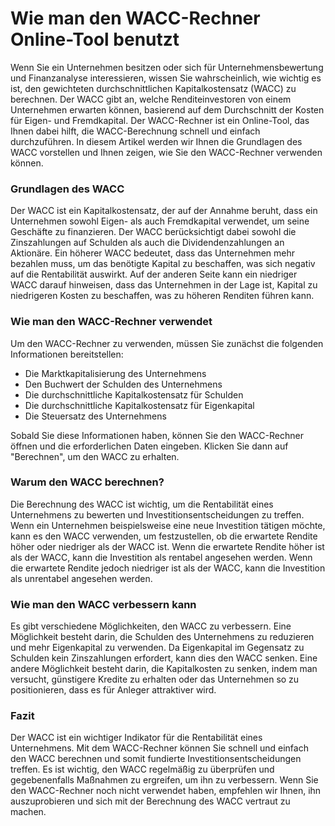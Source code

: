 Wie man den WACC-Rechner Online-Tool benutzt
============================================

Wenn Sie ein Unternehmen besitzen oder sich für Unternehmensbewertung und Finanzanalyse interessieren, wissen Sie wahrscheinlich, wie wichtig es ist, den gewichteten durchschnittlichen Kapitalkostensatz (WACC) zu berechnen. Der WACC gibt an, welche Renditeinvestoren von einem Unternehmen erwarten können, basierend auf dem Durchschnitt der Kosten für Eigen- und Fremdkapital. Der WACC-Rechner ist ein Online-Tool, das Ihnen dabei hilft, die WACC-Berechnung schnell und einfach durchzuführen. In diesem Artikel werden wir Ihnen die Grundlagen des WACC vorstellen und Ihnen zeigen, wie Sie den WACC-Rechner verwenden können.

### Grundlagen des WACC

Der WACC ist ein Kapitalkostensatz, der auf der Annahme beruht, dass ein Unternehmen sowohl Eigen- als auch Fremdkapital verwendet, um seine Geschäfte zu finanzieren. Der WACC berücksichtigt dabei sowohl die Zinszahlungen auf Schulden als auch die Dividendenzahlungen an Aktionäre. Ein höherer WACC bedeutet, dass das Unternehmen mehr bezahlen muss, um das benötigte Kapital zu beschaffen, was sich negativ auf die Rentabilität auswirkt. Auf der anderen Seite kann ein niedriger WACC darauf hinweisen, dass das Unternehmen in der Lage ist, Kapital zu niedrigeren Kosten zu beschaffen, was zu höheren Renditen führen kann.

### Wie man den WACC-Rechner verwendet

Um den WACC-Rechner zu verwenden, müssen Sie zunächst die folgenden Informationen bereitstellen:

- Die Marktkapitalisierung des Unternehmens
- Den Buchwert der Schulden des Unternehmens
- Die durchschnittliche Kapitalkostensatz für Schulden
- Die durchschnittliche Kapitalkostensatz für Eigenkapital
- Die Steuersatz des Unternehmens

Sobald Sie diese Informationen haben, können Sie den WACC-Rechner öffnen und die erforderlichen Daten eingeben. Klicken Sie dann auf "Berechnen", um den WACC zu erhalten.

### Warum den WACC berechnen?

Die Berechnung des WACC ist wichtig, um die Rentabilität eines Unternehmens zu bewerten und Investitionsentscheidungen zu treffen. Wenn ein Unternehmen beispielsweise eine neue Investition tätigen möchte, kann es den WACC verwenden, um festzustellen, ob die erwartete Rendite höher oder niedriger als der WACC ist. Wenn die erwartete Rendite höher ist als der WACC, kann die Investition als rentabel angesehen werden. Wenn die erwartete Rendite jedoch niedriger ist als der WACC, kann die Investition als unrentabel angesehen werden.

### Wie man den WACC verbessern kann

Es gibt verschiedene Möglichkeiten, den WACC zu verbessern. Eine Möglichkeit besteht darin, die Schulden des Unternehmens zu reduzieren und mehr Eigenkapital zu verwenden. Da Eigenkapital im Gegensatz zu Schulden kein Zinszahlungen erfordert, kann dies den WACC senken. Eine andere Möglichkeit besteht darin, die Kapitalkosten zu senken, indem man versucht, günstigere Kredite zu erhalten oder das Unternehmen so zu positionieren, dass es für Anleger attraktiver wird.

### Fazit

Der WACC ist ein wichtiger Indikator für die Rentabilität eines Unternehmens. Mit dem WACC-Rechner können Sie schnell und einfach den WACC berechnen und somit fundierte Investitionsentscheidungen treffen. Es ist wichtig, den WACC regelmäßig zu überprüfen und gegebenenfalls Maßnahmen zu ergreifen, um ihn zu verbessern. Wenn Sie den WACC-Rechner noch nicht verwendet haben, empfehlen wir Ihnen, ihn auszuprobieren und sich mit der Berechnung des WACC vertraut zu machen.